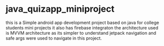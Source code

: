 # java_quizapp_miniproject
this is a Simple android app development project based on java for college students mini projects
it also has firebase integraton 
the architecture used is MVVM architecture as its simpler to understand
jetpack navigation and safe args were used to navigate in this project.

